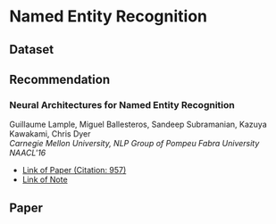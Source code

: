# Named Entity Recognition

## Dataset

## Recommendation
### Neural Architectures for Named Entity Recognition  
 Guillaume Lample, Miguel Ballesteros, Sandeep Subramanian, Kazuya Kawakami, Chris Dyer  
 *Carnegie Mellon University, NLP Group of Pompeu Fabra University*  
 *NAACL'16*

 - [Link of Paper (Citation: 957)](https://arxiv.org/abs/1603.01360)
 - [Link of Note](https://adacheng.github.io/paper_note/2019/05/05/Neural-Architectures-for-Named-Entity-Recognition/)

## Paper
